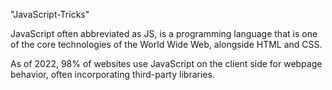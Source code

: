 "JavaScript-Tricks" 

JavaScript often abbreviated as JS, is a programming language that is one of the core technologies of the World Wide Web, alongside HTML and CSS. 

 As of 2022, 98% of websites use JavaScript on the client side for webpage behavior, often incorporating third-party libraries. 
